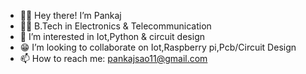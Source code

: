 * 🙋‍♂️ Hey there! I’m Pankaj
* 👨‍🎓 B.Tech in Electronics & Telecommunication
* 🤩 I’m interested in Iot,Python & circuit design
* 😁 I’m looking to collaborate on Iot,Raspberry pi,Pcb/Circuit Design
* 📫 How to reach me: pankajsao11@gmail.com
